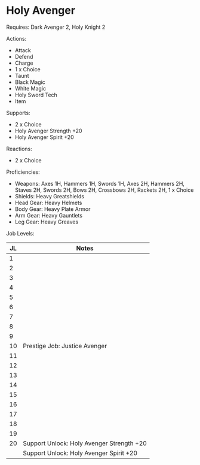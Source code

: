 # Holy Avenger

Requires: Dark Avenger 2, Holy Knight 2

Actions:

- Attack
- Defend
- Charge
- 1 x Choice
- Taunt
- Black Magic
- White Magic
- Holy Sword Tech
- Item

Supports:

- 2 x Choice
- Holy Avenger Strength +20
- Holy Avenger Spirit +20

Reactions:

- 2 x Choice

Proficiencies:

- Weapons: Axes 1H, Hammers 1H, Swords 1H, Axes 2H, Hammers 2H, Staves 2H, Swords 2H, Bows 2H, Crossbows 2H, Rackets 2H, 1 x Choice
- Shields: Heavy Greatshields
- Head Gear: Heavy Helmets
- Body Gear: Heavy Plate Armor
- Arm Gear: Heavy Gauntlets
- Leg Gear: Heavy Greaves

Job Levels:

| JL | Notes |
| --- | --- |
| 1 | 
| 2 | 
| 3 | 
| 4 | 
| 5 | 
| 6 | 
| 7 | 
| 8 | 
| 9 | 
| 10 | Prestige Job: Justice Avenger
| 11 | 
| 12 | 
| 13 | 
| 14 | 
| 15 | 
| 16 | 
| 17 | 
| 18 | 
| 19 | 
| 20 | Support Unlock: Holy Avenger Strength +20
|    | Support Unlock: Holy Avenger Spirit +20
